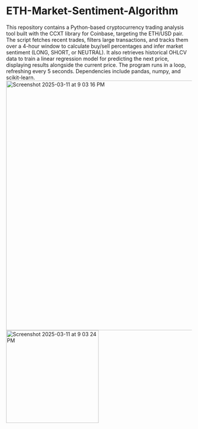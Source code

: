 # ETH-Market-Sentiment-Algorithm

This repository contains a Python-based cryptocurrency trading analysis tool built with the CCXT library for Coinbase, targeting the ETH/USD pair. The script fetches recent trades, filters large transactions, and tracks them over a 4-hour window to calculate buy/sell percentages and infer market sentiment (LONG, SHORT, or NEUTRAL). It also retrieves historical OHLCV data to train a linear regression model for predicting the next price, displaying results alongside the current price. The program runs in a loop, refreshing every 5 seconds. Dependencies include pandas, numpy, and scikit-learn.
<img width="676" alt="Screenshot 2025-03-11 at 9 03 16 PM" src="https://github.com/user-attachments/assets/41827ddd-e627-4531-a786-396f52b799c9" />
<img width="251" alt="Screenshot 2025-03-11 at 9 03 24 PM" src="https://github.com/user-attachments/assets/f0564e8a-c571-4bf0-8c15-1bdfe2be26c7" />


